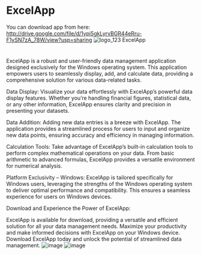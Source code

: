 # ExcelApp
You can download app from here: http://drive.google.com/file/d/1ypj5gkLyrvBGR44eRru-F1ySN7zA_78W/view?usp=sharing
![logo_123](https://github.com/Bigbosa/ExcelApp/assets/122636579/ed303fa0-b0c1-4e10-9e40-c451219fe0e7)
ExcelApp
#
ExcelApp is a robust and user-friendly data management application designed exclusively for the Windows operating system. This application empowers users to seamlessly display, add, and calculate data, providing a comprehensive solution for various data-related tasks.

Data Display:
Visualize your data effortlessly with ExcelApp’s powerful data display features. Whether you’re handling financial figures, statistical data, or any other information, ExcelApp ensures clarity and precision in presenting your datasets.

Data Addition:
Adding new data entries is a breeze with ExcelApp. The application provides a streamlined process for users to input and organize new data points, ensuring accuracy and efficiency in managing information.

Calculation Tools:
Take advantage of ExcelApp’s built-in calculation tools to perform complex mathematical operations on your data. From basic arithmetic to advanced formulas, ExcelApp provides a versatile environment for numerical analysis.

Platform Exclusivity – Windows:
ExcelApp is tailored specifically for Windows users, leveraging the strengths of the Windows operating system to deliver optimal performance and compatibility. This ensures a seamless experience for users on Windows devices.

Download and Experience the Power of ExcelApp:

ExcelApp is available for download, providing a versatile and efficient solution for all your data management needs. Maximize your productivity and make informed decisions with ExcelApp on your Windows device. Download ExcelApp today and unlock the potential of streamlined data management.
![image](https://github.com/Bigbosa/ExcelApp/assets/122636579/576eaf4d-ad64-481e-9f21-efc556acea97)
![image](https://github.com/Bigbosa/ExcelApp/assets/122636579/298fa6aa-a3fe-446b-8630-d757d1819323)

